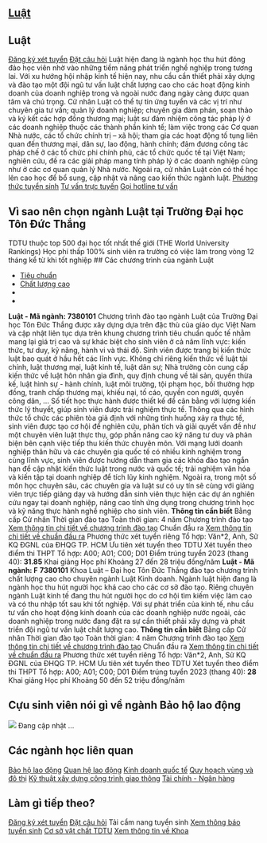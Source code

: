 
## [Luật](/dai-hoc/nganh-hoc/luat)
## Luật
[Đăng ký xét tuyển](https://xettuyen.tdtu.edu.vn) 
[Đặt câu hỏi](../../../../) Luật hiện đang là ngành học thu hút đông đảo học viên nhờ vào những tiềm năng
phát triển nghề nghiệp trong tương lai. Với xu hướng hội nhập kinh tế hiện nay,
nhu cầu cần thiết phải xây dựng và đào tạo một đội ngũ tư vấn luật chất lượng
cao cho các hoạt động kinh doanh của doanh nghiệp trong và ngoài nước đang ngày
càng được quan tâm và chú trọng. Cử nhân Luật có thể tự tin ứng tuyển và các vị trí như chuyên gia tư vấn; quản
lý doanh nghiệp; chuyên gia đàm phán, soạn thảo và ký kết các hợp đồng thương
mại; luật sư đảm nhiệm công tác pháp lý ở các doanh nghiệp thuộc các thành phần
kinh tế; làm việc trong các Cơ quan Nhà nước, các tổ chức chính trị – xã hội;
tham gia các hoạt động tố tụng liên quan đến thương mại, dân sự, lao động, hành
chính; đảm đương công tác pháp chế ở các tổ chức phi chính phủ, các tổ chức quốc
tế tại Việt Nam; nghiên cứu, đề ra các giải pháp mang tính pháp lý ở các doanh
nghiệp cũng như ở các cơ quan quản lý Nhà nước. Ngoài ra, cử nhân Luật còn có
thể học lên cao học để bổ sung, cập nhật và nâng cao kiến thức ngành luật.
[Phương thức tuyển sinh](../../../../dai-hoc/tuyen-sinh/phuong-thuc-2024) 
[Tư vấn trực tuyến](https://www.facebook.com/tuyensinhtdtu) 
[Gọi hotline tư vấn](../../../../hoc-tai-tdtu/ho-tro-sinh-vien) 
## Vì sao nên chọn ngành Luật tại Trường Đại học Tôn Đức Thắng
 TDTU thuộc top 500 đại học tốt nhất thế giới (THE World University Rankings) Học phí thấp 100% sinh viên ra trường có việc làm trong vòng 12 tháng kể từ khi tốt nghiệp ## Các chương trình của ngành Luật
* [Tiêu chuẩn](#tab-rs7rg-1)
* [Chất lượng cao](#tab-rs7rg-2)
* 
* 
**Luật - Mã ngành:** 
**7380101** Chương trình đào tạo ngành Luật của Trường Đại học Tôn Đức Thắng được xây dựng
dựa trên đặc thù của giáo dục Việt Nam và cập nhật liên tục dựa trên khung
chương trình tiêu chuẩn quốc tế nhằm mang lại giá trị cao và sự khác biệt cho
sinh viên ở cả năm lĩnh vực: kiến thức, tư duy, kỹ năng, hành vi và thái độ. Sinh viên được trang bị kiến thức luật bao quát ở hầu hết các lĩnh vực. Không
chỉ riêng kiến thức về luật tài chính, luật thương mại, luật kinh tế, luật dân
sự; Nhà trường còn cung cấp kiến thức về luật hôn nhân gia đình, quy định chung
về tài sản, quyền thừa kế, luật hình sự - hành chính, luật môi trường, tội phạm
học, bồi thường hợp đồng, tranh chấp thương mại, khiếu nại, tố cáo, quyền con
người, quyền công dân, ... Số tiết học thực hành được thiết kế để cân bằng với lượng kiến thức lý thuyết,
giúp sinh viên được trải nghiệm thực tế. Thông qua các hình thức tổ chức các
phiên tòa giả định với những tình huống xảy ra thực tế, sinh viên được tạo cơ
hội để nghiên cứu, phân tích và giải quyết vấn đề như một chuyên viên luật thực
thụ, góp phần nâng cao kỹ năng tư duy và phản biện bên cạnh việc tiếp thu kiến
thức chuyên môn. Với mạng lưới doanh nghiệp thân hữu và các chuyên gia quốc tế có nhiều kinh
nghiệm trong cùng lĩnh vực, sinh viên được hướng dẫn tham gia các khóa đào tạo
ngắn hạn để cập nhật kiến thức luật trong nước và quốc tế; trải nghiệm văn hóa
và kiến tập tại doanh nghiệp để tích lũy kinh nghiệm. Ngoài ra, trong một số môn học chuyên sâu, các chuyên gia và luật sư có uy tín
sẽ cùng với giảng viên trực tiếp giảng dạy và hướng dẫn sinh viên thực hiện các
dự án nghiên cứu ngay tại doanh nghiệp, nâng cao tính ứng dụng trong chương
trình học và kỹ năng thực hành nghề nghiệp cho sinh viên.
**Thông tin cần biết** Bằng cấp Cử nhân
 Thời gian đào tạo Toàn thời gian: 4 năm
 Chương trình đào tạo [Xem thông tin chi tiết về chương trình đào
tạo](https://cktt-cdr.tdtu.edu.vn/chuongtrinhdaotao?type=tuyensinh&hedaotao=0)
 Chuẩn đầu ra [Xem thông tin chi tiết về chuẩn đầu
ra](https://cktt-cdr.tdtu.edu.vn/chuandaura?type=tuyensinh&hedaotao=0)
 Phương thức xét tuyển riêng Tổ hợp: Văn\*2, Anh, Sử KQ ĐGNL của ĐHQG TP. HCM Ưu tiên xét tuyển theo TDTU
 Xét tuyển theo điểm thi THPT Tổ hợp: A00; A01; C00; D01 Điểm trúng tuyển 2023 (thang 40):  **31.85**
 Khai giảng Học phí Khoảng 27 đến 28 triệu đồng/năm
**Luật - Mã ngành: F** 
**7380101** Khoa Luật – Đại học Tôn Đức Thắng đào tạo chương trình chất lượng cao cho
chuyên ngành Luật Kinh doanh. Ngành luật hiện đang là ngành học thu hút người học khá cao cho các cơ sở
đào tạo. Riêng chuyên ngành Luật kinh tế đang thu hút người học do cơ hội
tìm kiếm việc làm cao và có thu nhập tốt sau khi tốt nghiệp. Với sự phát triển của kinh tế, nhu cầu tư vấn cho hoạt động kinh doanh
của các doanh nghiệp nước ngoài, các doanh nghiệp trong nước đang đặt ra
sự cần thiết phải xây dựng và phát triển đội ngũ tư vấn luật chất
lượng cao.
**Thông tin cần biết** Bằng cấp Cử nhân
 Thời gian đào tạo Toàn thời gian: 4 năm
 Chương trình đào tạo [Xem thông tin chi tiết về chương trình đào
tạo](https://cktt-cdr.tdtu.edu.vn/chuongtrinhdaotao?type=tuyensinh&hedaotao=H)
 Chuẩn đầu ra [Xem thông tin chi tiết về chuẩn đầu
ra](https://cktt-cdr.tdtu.edu.vn/chuandaura?type=tuyensinh&hedaotao=H)
 Phương thức xét tuyển riêng Tổ hợp: Văn\*2, Anh, Sử KQ ĐGNL của ĐHQG TP. HCM Ưu tiên xét tuyển theo TDTU
 Xét tuyển theo điểm thi THPT Tổ hợp: A00; A01; C00; D01 Điểm trúng tuyển 2023 (thang 40):  **28**
 Khai giảng Học phí Khoảng 50 đến 52 triệu đồng/năm
## Cựu sinh viên nói gì về ngành Bảo hộ lao động
![](https://admission.tdtu.edu.vn) Đang cập nhật ...
## Các ngành học liên quan
[Bảo hộ lao động](../../../../dai-hoc/nganh-hoc/bao-ho-lao-dong) 
[Quan hệ lao động](../../../../dai-hoc/nganh-hoc/quan-he-lao-dong) 
[Kinh doanh quốc tế](../../../../dai-hoc/nganh-hoc/kinh-doanh-quoc-te) 
[Quy hoạch vùng và đô thị](../../../../dai-hoc/nganh-hoc/quy-hoach-vung-va-do-thi) 
[Kỹ thuật xây dựng công trình giao thông](../../../../dai-hoc/nganh-hoc/ky-thuat-xay-dung-cong-trinh-giao-thong) 
[Tài chính - Ngân hàng](../../../../dai-hoc/nganh-hoc/tai-chinh-ngan-hang) 
## Làm gì tiếp theo?
[Đăng ký xét tuyển](https://xettuyen.tdtu.edu.vn) 
[Đặt câu hỏi](../../../../) 
Tải cẩm nang tuyển sinh
[Xem thông báo tuyển sinh](../../../../dai-hoc/tuyen-sinh/phuong-thuc-2024) 
[Cơ sở vật chất TDTU](../../../../gioi-thieu/co-so-vat-chat) 
[Xem thông tin về Khoa](https://law.tdtu.edu.vn/) 
